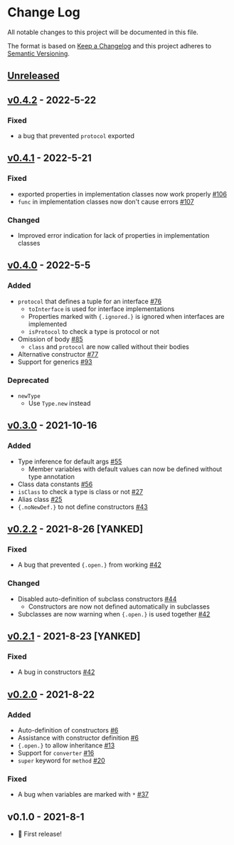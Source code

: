 # Change Log
All notable changes to this project will be documented in this file.

The format is based on [Keep a Changelog](http://keepachangelog.com/)
and this project adheres to [Semantic Versioning](http://semver.org/).

## [Unreleased]

## [v0.4.2] - 2022-5-22
### Fixed
- a bug that prevented `protocol` exported

## [v0.4.1] - 2022-5-21
### Fixed
- exported properties in implementation classes now work properly [#106](https://github.com/Glasses-Neo/OOlib/issues/106)
- `func` in implementation classes now don't cause errors [#107](https://github.com/Glasses-Neo/OOlib/issues/107)

### Changed
- Improved error indication for lack of properties in implementation classes

## [v0.4.0] - 2022-5-5
### Added
- `protocol` that defines a tuple for an interface [#76](https://github.com/Glasses-Neo/OOlib/issues/76)
  - `toInterface` is used for interface implementations
  - Properties marked with `{.ignored.}` is ignored when interfaces are implemented
  - `isProtocol` to check a type is protocol or not
- Omission of body [#85](https://github.com/Glasses-Neo/OOlib/issues/85)
  - `class` and `protocol` are now called without their bodies
- Alternative constructor [#77](https://github.com/Glasses-Neo/OOlib/issues/77)
- Support for generics [#93](https://github.com/Glasses-Neo/OOlib/issues/93)

### Deprecated
- `newType`
  - Use `Type.new` instead

## [v0.3.0] - 2021-10-16
### Added
- Type inference for default args [#55](https://github.com/Glasses-Neo/OOlib/pull/55)
  - Member variables with default values can now be defined without type annotation
- Class data constants [#56](https://github.com/Glasses-Neo/OOlib/issues/56)
- `isClass` to check a type is class or not [#27](https://github.com/Glasses-Neo/OOlib/issues/27)
- Alias class [#25](https://github.com/Glasses-Neo/OOlib/issues/25)
- `{.noNewDef.}` to not define constructors [#43](https://github.com/Glasses-Neo/OOlib/issues/43)

## [v0.2.2] - 2021-8-26 [YANKED]
### Fixed
- A bug that prevented `{.open.}` from working [#42](https://github.com/Glasses-Neo/OOlib/issues/42)

### Changed
- Disabled auto-definition of subclass constructors [#44](https://github.com/Glasses-Neo/OOlib/issues/44)
  - Constructors are now not defined automatically in subclasses
- Subclasses are now warning when `{.open.}` is used together [#42](https://github.com/Glasses-Neo/OOlib/issues/42)

## [v0.2.1] - 2021-8-23 [YANKED]
### Fixed
- A bug in constructors [#42](https://github.com/Glasses-Neo/OOlib/issues/45)

## [v0.2.0] - 2021-8-22
### Added
- Auto-definition of constructors [#6](https://github.com/Glasses-Neo/OOlib/issues/6)
- Assistance with constructor definition [#6](https://github.com/Glasses-Neo/OOlib/issues/)
- `{.open.}` to allow inheritance [#13](https://github.com/Glasses-Neo/OOlib/issues/13)
- Support for `converter` [#16](https://github.com/Glasses-Neo/OOlib/issues/16)
- `super` keyword for `method` [#20](https://github.com/Glasses-Neo/OOlib/issues/20)

### Fixed
- A bug when variables are marked with `*` [#37](https://github.com/Glasses-Neo/OOlib/issues/37)
## v0.1.0 - 2021-8-1
- 🎉 First release!

[Unreleased]: https://github.com/Glasses-Neo/OOlib/compare/0.4.2..HEAD
[v0.4.2]: https://github.com/Glasses-Neo/OOlib/compare/0.4.1..0.4.2
[v0.4.1]: https://github.com/Glasses-Neo/OOlib/compare/0.4.0..0.4.1
[v0.4.0]: https://github.com/Glasses-Neo/OOlib/compare/0.3.0...0.4.0
[v0.3.0]: https://github.com/Glasses-Neo/OOlib/compare/0.2.2...0.3.0
[v0.2.2]: https://github.com/Glasses-Neo/OOlib/compare/0.2.1...0.2.2
[v0.2.1]: https://github.com/Glasses-Neo/OOlib/compare/0.2.0...0.2.1
[v0.2.0]: https://github.com/Glasses-Neo/OOlib/compare/0.1.0...0.2.0
